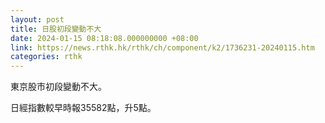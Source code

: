 ```yaml
---
layout: post
title: 日股初段變動不大
date: 2024-01-15 08:18:08.000000000 +08:00
link: https://news.rthk.hk/rthk/ch/component/k2/1736231-20240115.htm
categories: rthk
---
```


東京股市初段變動不大。

日經指數較早時報35582點，升5點。
